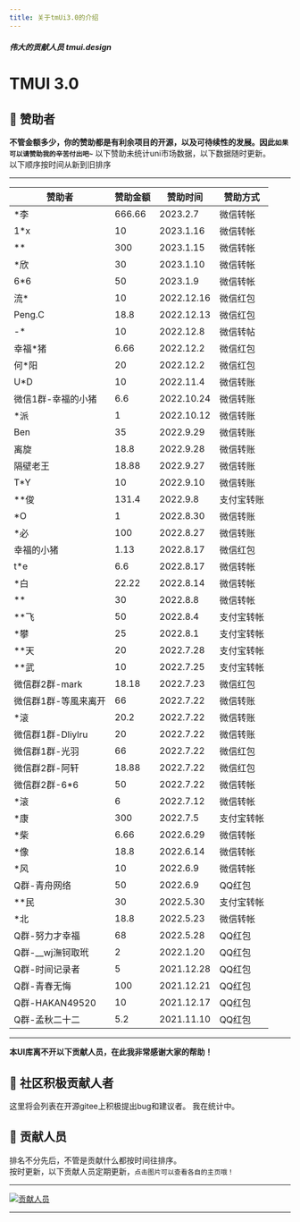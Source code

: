 ```yaml
---
title: 关于tmUi3.0的介绍
---
```



##### 伟大的贡献人员 tmui.design

# TMUI 3.0

## :couplekiss: 赞助者

**不管金额多少，你的赞助都是有利余项目的开源，以及可待续性的发展。因此```如果可以请赞助我的辛苦付出吧~```**
以下赞助未统计uni市场数据，以下数据随时更新。<br>
以下顺序按时间从新到旧排序

---

| 赞助者 | 赞助金额 | 赞助时间 | 赞助方式 |
| --- | --- | --- | --- |
|*李 |666.66	|2023.2.7	|微信转帐	|
|1*x |10		|2023.1.16	|微信转帐	|
|** |300		|2023.1.15	|微信转帐	|
|*欣 |30		|2023.1.10	|微信转帐	|
|6*6 |50		|2023.1.9	|微信转帐	|
|流* |10		|2022.12.16	|微信红包	|
|Peng.C |18.8		|2022.12.13	|微信红包	|
|-* |10		|2022.12.8	|微信转帖	|
|幸福*猪 |6.66		|2022.12.2	|微信红包	|
|何*阳 |20		|2022.12.2	|微信红包	|
|U*D|10		|2022.11.4	|微信转账	|
|微信1群-幸福的小猪|6.6		|2022.10.24	|微信转账	|
|*派|1		|2022.10.12	|微信转账	|
|Ben|35		|2022.9.29	|微信转账	|
|离旋|18.8		|2022.9.28	|微信转账	|
|隔壁老王|18.88		|2022.9.27	|微信转账	|
|T*Y|10		|2022.9.10	|微信转账	|
|**俊|131.4		|2022.9.8	|支付宝转账	|
|*O|1		|2022.8.30	|微信转账	|
|*必	|100		|2022.8.27	|微信转账	|
|幸福的小猪	|1.13		|2022.8.17	|微信红包	|
|t*e	|6.6		|2022.8.17	|微信转帐	|
|*白	|22.22		|2022.8.14	|微信转帐	|
|**	|30		|2022.8.8	|微信转帐	|
|**飞	|50		|2022.8.4	|支付宝转帐	|
|*攀	|25		|2022.8.1	|支付宝转帐	|
|**天	|20		|2022.7.28	|支付宝转帐	|
|**武	|10		|2022.7.25	|支付宝转帐	|
|微信群2群-mark	|18.18		|2022.7.23	|微信红包	|
|微信群1群-等風来离开	|66		|2022.7.22	|微信转账	|
|*滚		|20.2		|2022.7.22	|微信转账	|
|微信群1群-Dliylru		|20		|2022.7.22	|微信转账	|
|微信群1群-光羽		|66		|2022.7.22	|微信红包	|
|微信群2群-阿轩		|18.88	|2022.7.22	|微信红包	|
|微信群2群-6*6		|50		|2022.7.22	|微信转帐	|
|*滚				|6		|2022.7.12	|微信转帐	|
|*康				|300	|2022.7.5	|支付宝转帐	|
|*柴				|6.66	|2022.6.29	|微信转帐	|
|*像				|18.8	|2022.6.14	|微信转帐	|
|*风				|10		|2022.6.9	|微信转帐	|
|Q群-青舟网络		|50		|2022.6.9	|QQ红包		|
|**民				|30		|2022.5.30	|支付宝转帐	|
|*北				|18.8	|2022.5.23	|微信转帐	|
|Q群-努力才幸福		|68		|2022.5.28	|QQ红包		|
|Q群-__wj潕钶取玳	|2		|2022.1.20	|QQ红包		|
|Q群-时间记录者		|5		|2021.12.28	|QQ红包		|
|Q群-青春无悔		|100	|2021.12.21	|QQ红包		|
|Q群-HAKAN49520		|10		|2021.12.17	|QQ红包		|
|Q群-孟秋二十二		|5.2	|2021.11.10	|QQ红包		|


---

**本UI库离不开以下贡献人员，在此我非常感谢大家的帮助！**

## :couplekiss: 社区积极贡献人者

这里将会列表在开源gitee上积极提出bug和建议者。
我在统计中。



## :couplekiss: 贡献人员

排名不分先后，不管是贡献什么都按时间往排序。<br>
按时更新，以下贡献人员定期更新，```点击图片可以查看各自的主页哦！```

---

[![贡献人员](https://vkceyugu.cdn.bspapp.com/VKCEYUGU-f5b1722f-8766-40af-a22a-acc454202a37/ef8a8962-1153-44c9-aee5-6a616996e595.jpg)](https://gitee.com/LYTB/tmui-design/contributors?ref=master)

---
